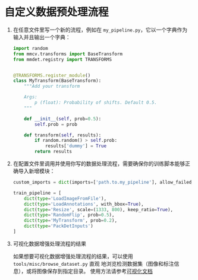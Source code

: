 # 自定义数据预处理流程

1. 在任意文件里写一个新的流程，例如在 `my_pipeline.py`，它以一个字典作为输入并且输出一个字典：

   ```python
   import random
   from mmcv.transforms import BaseTransform
   from mmdet.registry import TRANSFORMS


   @TRANSFORMS.register_module()
   class MyTransform(BaseTransform):
       """Add your transform

       Args:
           p (float): Probability of shifts. Default 0.5.
       """

       def __init__(self, prob=0.5):
           self.prob = prob

       def transform(self, results):
           if random.random() > self.prob:
               results['dummy'] = True
           return results
   ```

2. 在配置文件里调用并使用你写的数据处理流程，需要确保你的训练脚本能够正确导入新增模块：

   ```python
   custom_imports = dict(imports=['path.to.my_pipeline'], allow_failed_imports=False)

   train_pipeline = [
       dict(type='LoadImageFromFile'),
       dict(type='LoadAnnotations', with_bbox=True),
       dict(type='Resize', scale=(1333, 800), keep_ratio=True),
       dict(type='RandomFlip', prob=0.5),
       dict(type='MyTransform', prob=0.2),
       dict(type='PackDetInputs')
   ]
   ```

3. 可视化数据增强处理流程的结果

   如果想要可视化数据增强处理流程的结果，可以使用 `tools/misc/browse_dataset.py` 直观
   地浏览检测数据集（图像和标注信息），或将图像保存到指定目录。
   使用方法请参考[可视化文档](../user_guides/visualization.md)
